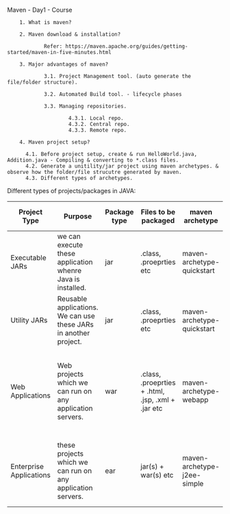 
Maven - Day1 - Course

        1. What is maven?

        2. Maven download & installation?
        
                Refer: https://maven.apache.org/guides/getting-started/maven-in-five-minutes.html

        3. Major advantages of maven?

                3.1. Project Management tool. (auto generate the file/folder structure).                
                        
                3.2. Automated Build tool. - lifecycle phases
                
                3.3. Managing repositories.
                
                        4.3.1. Local repo.
                        4.3.2. Central repo.
                        4.3.3. Remote repo.

        4. Maven project setup?
        
          4.1. Before project setup, create & run HelloWorld.java, Addition.java - Compiling & converting to *.class files.
          4.2. Generate a unitility/jar project using maven archetypes. & observe how the folder/file strucutre generated by maven.
          4.3. Different types of archetypes.
          
Different types of projects/packages in JAVA:

| Project Type | Purpose | Package type | Files to be packaged | maven archetype | Where can excecute? |
| --- | --- | --- | --- | --- | --- |
| Executable JARs | we can execute these application whenre Java is installed. | jar | .class, .proeprties etc | maven-archetype-quickstart | Can execute on java installed machine |
| Utility JARs | Reusable applications. We can use these JARs in another project. | jar | .class, .proeprties etc | maven-archetype-quickstart | Can't execute, just reuse the login in another application |
| Web Applications | Web projects which we can run on any application servers. | war | .class, .proeprties + .html, .jsp, .xml + .jar etc | maven-archetype-webapp | Can be executed only on Application servers i.e., Tomcat, jboss, weblogic etc |
| Enterprise Applications | these projects which we can run on any application servers. | ear | jar(s) + war(s) etc | maven-archetype-j2ee-simple | Can be executed only on Application servers i.e., jboss, weblogic, WAS etc |
  

